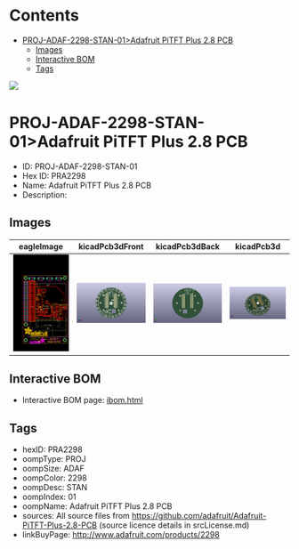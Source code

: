 



Contents
========

* [PROJ-ADAF-2298-STAN-01>Adafruit PiTFT Plus 2.8 PCB](#proj-adaf-2298-stan-01adafruit-pitft-plus-28-pcb)
	* [Images](#images)
	* [Interactive BOM](#interactive-bom)
	* [Tags](#tags)
  
![][im]
# PROJ-ADAF-2298-STAN-01>Adafruit PiTFT Plus 2.8 PCB

- ID: PROJ-ADAF-2298-STAN-01
- Hex ID: PRA2298
- Name: Adafruit PiTFT Plus 2.8 PCB
- Description: 

## Images
  
  

|eagleImage|kicadPcb3dFront|kicadPcb3dBack|kicadPcb3d|
| :---: | :---: | :---: | :---: |
|[![eagleImage](eagleImage_140.png)](eagleImage_600.png)|[![kicadPcb3dFront](kicadPcb3dFront_140.png)](kicadPcb3dFront_600.png)|[![kicadPcb3dBack](kicadPcb3dBack_140.png)](kicadPcb3dBack_600.png)|[![kicadPcb3d](kicadPcb3d_140.png)](kicadPcb3d_600.png)|

## Interactive BOM

- Interactive BOM page: [ibom.html](kicad/bom/ibom.html)

## Tags

- hexID: PRA2298
- oompType: PROJ
- oompSize: ADAF
- oompColor: 2298
- oompDesc: STAN
- oompIndex: 01
- oompName: Adafruit PiTFT Plus 2.8 PCB
- sources: All source files from https://github.com/adafruit/Adafruit-PiTFT-Plus-2.8-PCB (source licence details in srcLicense.md)
- linkBuyPage: http://www.adafruit.com/products/2298



[im]: kicadPcb3d_450.png

